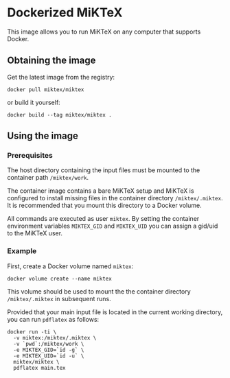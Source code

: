 # Dockerized MiKTeX

This image allows you to run MiKTeX on any computer that supports Docker.

## Obtaining the image

Get the latest image from the registry:

    docker pull miktex/miktex

or build it yourself:

    docker build --tag miktex/miktex .

## Using the image

### Prerequisites

The host directory containing the input files must be mounted to the
container path `/miktex/work`.

The container image contains a bare MiKTeX setup and MiKTeX is
configured to install missing files in the container directory
`/miktex/.miktex`.  It is recommended that you mount this directory to
a Docker volume.

All commands are executed as user `miktex`. By setting the container
environment variables `MIKTEX_GID` and `MIKTEX_UID` you can assign a
gid/uid to the MiKTeX user.

### Example

First, create a Docker volume named `miktex`:

    docker volume create --name miktex

This volume should be used to mount the the container directory
`/miktex/.miktex` in subsequent runs.

Provided that your main input file is located in the current working
directory, you can run `pdflatex` as follows:

    docker run -ti \
      -v miktex:/miktex/.miktex \
      -v `pwd`:/miktex/work \
      -e MIKTEX_GID=`id -g` \
      -e MIKTEX_UID=`id -u` \
      miktex/miktex \
      pdflatex main.tex
